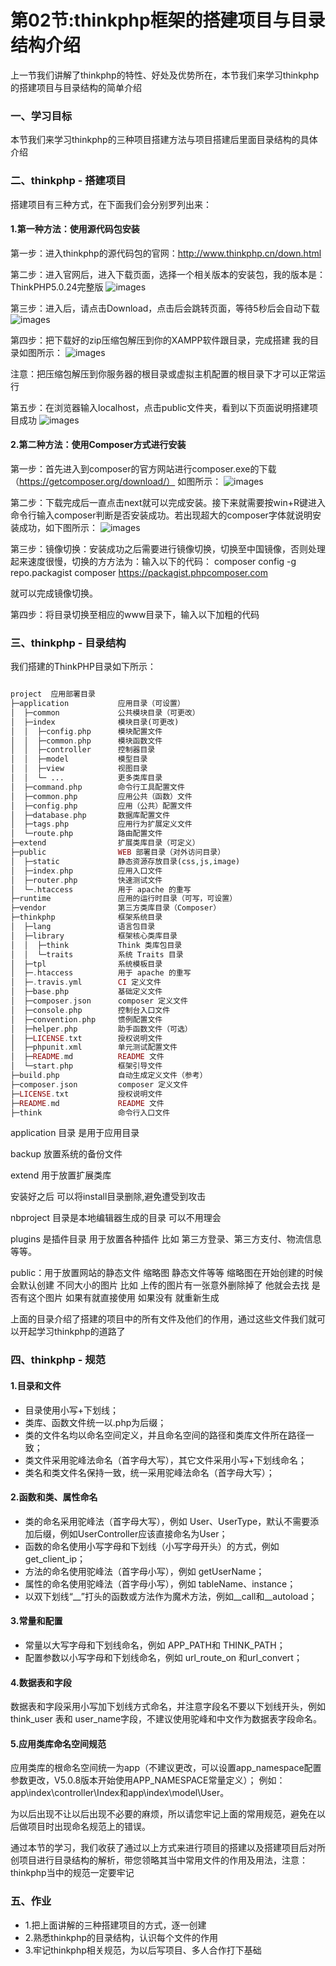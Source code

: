 # 第02节:thinkphp框架的搭建项目与目录结构介绍
上一节我们讲解了thinkphp的特性、好处及优势所在，本节我们来学习thinkphp的搭建项目与目录结构的简单介绍

### 一、学习目标
本节我们来学习thinkphp的三种项目搭建方法与项目搭建后里面目录结构的具体介绍

### 二、thinkphp - 搭建项目
搭建项目有三种方式，在下面我们会分别罗列出来：
#### 1.第一种方法：使用源代码包安装
第一步：进入thinkphp的源代码包的官网：http://www.thinkphp.cn/down.html

第二步：进入官网后，进入下载页面，选择一个相关版本的安装包，我的版本是：ThinkPHP5.0.24完整版
![images](./../images/0502_png.png)

第三步：进入后，请点击Download，点击后会跳转页面，等待5秒后会自动下载
![images](./../images/0502_img.png)

第四步：把下载好的zip压缩包解压到你的XAMPP软件跟目录，完成搭建
我的目录如图所示：
![images](./../images/0502_jpg.png)

注意：把压缩包解压到你服务器的根目录或虚拟主机配置的根目录下才可以正常运行

第五步：在浏览器输入localhost，点击public文件夹，看到以下页面说明搭建项目成功
![images](./../images/0502_jpgs.png)

#### 2.第二种方法：使用Composer方式进行安装
第一步：首先进入到composer的官方网站进行composer.exe的下载（https://getcomposer.org/download/） 如图所示：
![images](./../images/0502_pngs.png)

第二步：下载完成后一直点击next就可以完成安装。接下来就需要按win+R键进入命令行输入composer判断是否安装成功。若出现超大的composer字体就说明安装成功，如下图所示：
![images](./../images/0502_imgs.png)

第三步：镜像切换：安装成功之后需要进行镜像切换，切换至中国镜像，否则处理起来速度很慢，切换的方方法为：输入以下的代码：
composer config -g repo.packagist composer https://packagist.phpcomposer.com

就可以完成镜像切换。

第四步：将目录切换至相应的www目录下，输入以下加粗的代码

### 三、thinkphp - 目录结构
我们搭建的ThinkPHP目录如下所示：
``` php

project  应用部署目录
├─application           应用目录（可设置）
│  ├─common             公共模块目录（可更改）
│  ├─index              模块目录(可更改)
│  │  ├─config.php      模块配置文件
│  │  ├─common.php      模块函数文件
│  │  ├─controller      控制器目录
│  │  ├─model           模型目录
│  │  ├─view            视图目录
│  │  └─ ...            更多类库目录
│  ├─command.php        命令行工具配置文件
│  ├─common.php         应用公共（函数）文件
│  ├─config.php         应用（公共）配置文件
│  ├─database.php       数据库配置文件
│  ├─tags.php           应用行为扩展定义文件
│  └─route.php          路由配置文件
├─extend                扩展类库目录（可定义）
├─public                WEB 部署目录（对外访问目录）
│  ├─static             静态资源存放目录(css,js,image)
│  ├─index.php          应用入口文件
│  ├─router.php         快速测试文件
│  └─.htaccess          用于 apache 的重写
├─runtime               应用的运行时目录（可写，可设置）
├─vendor                第三方类库目录（Composer）
├─thinkphp              框架系统目录
│  ├─lang               语言包目录
│  ├─library            框架核心类库目录
│  │  ├─think           Think 类库包目录
│  │  └─traits          系统 Traits 目录
│  ├─tpl                系统模板目录
│  ├─.htaccess          用于 apache 的重写
│  ├─.travis.yml        CI 定义文件
│  ├─base.php           基础定义文件
│  ├─composer.json      composer 定义文件
│  ├─console.php        控制台入口文件
│  ├─convention.php     惯例配置文件
│  ├─helper.php         助手函数文件（可选）
│  ├─LICENSE.txt        授权说明文件
│  ├─phpunit.xml        单元测试配置文件
│  ├─README.md          README 文件
│  └─start.php          框架引导文件
├─build.php             自动生成定义文件（参考）
├─composer.json         composer 定义文件
├─LICENSE.txt           授权说明文件
├─README.md             README 文件
├─think                 命令行入口文件
```
application 目录 是用于应用目录

backup 放置系统的备份文件

extend 用于放置扩展类库

安装好之后 可以将install目录删除,避免遭受到攻击

nbproject 目录是本地编辑器生成的目录 可以不用理会

plugins 是插件目录 用于放置各种插件 比如 第三方登录、第三方支付、物流信息等等。

public：用于放置网站的静态文件 缩略图 静态文件等等 缩略图在开始创建的时候 会默认创建 不同大小的图片 比如 上传的图片有一张意外删除掉了 他就会去找 是否有这个图片 如果有就直接使用 如果没有 就重新生成

上面的目录介绍了搭建的项目中的所有文件及他们的作用，通过这些文件我们就可以开起学习thinkphp的道路了

### 四、thinkphp - 规范
#### 1.目录和文件
* 目录使用小写+下划线；
* 类库、函数文件统一以.php为后缀；
* 类的文件名均以命名空间定义，并且命名空间的路径和类库文件所在路径一致；
* 类文件采用驼峰法命名（首字母大写），其它文件采用小写+下划线命名；
* 类名和类文件名保持一致，统一采用驼峰法命名（首字母大写）；
#### 2.函数和类、属性命名
* 类的命名采用驼峰法（首字母大写），例如 User、UserType，默认不需要添加后缀，例如UserController应该直接命名为User；
* 函数的命名使用小写字母和下划线（小写字母开头）的方式，例如 get_client_ip；
* 方法的命名使用驼峰法（首字母小写），例如 getUserName；
* 属性的命名使用驼峰法（首字母小写），例如 tableName、instance；
* 以双下划线“__”打头的函数或方法作为魔术方法，例如__call和__autoload；
#### 3.常量和配置
* 常量以大写字母和下划线命名，例如 APP_PATH和 THINK_PATH；
* 配置参数以小写字母和下划线命名，例如 url_route_on 和url_convert；
#### 4.数据表和字段
数据表和字段采用小写加下划线方式命名，并注意字段名不要以下划线开头，例如 think_user 表和 user_name字段，不建议使用驼峰和中文作为数据表字段命名。

#### 5.应用类库命名空间规范
应用类库的根命名空间统一为app（不建议更改，可以设置app_namespace配置参数更改，V5.0.8版本开始使用APP_NAMESPACE常量定义）；
例如：app\index\controller\Index和app\index\model\User。

为以后出现不让以后出现不必要的麻烦，所以请您牢记上面的常用规范，避免在以后做项目时出现命名规范上的错误。

通过本节的学习，我们收获了通过以上方式来进行项目的搭建以及搭建项目后对所创项目进行目录结构的解析，带您领略其当中常用文件的作用及用法，注意：thinkphp当中的规范一定要牢记

### 五、作业
* 1.把上面讲解的三种搭建项目的方式，逐一创建
* 2.熟悉thinkphp的目录结构，认识每个文件的作用
* 3.牢记thinkphp相关规范，为以后写项目、多人合作打下基础